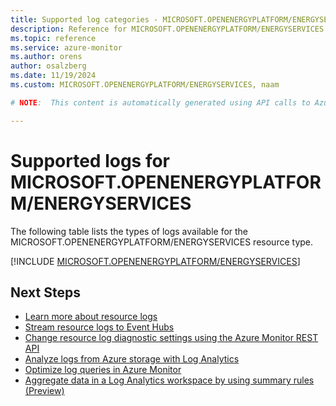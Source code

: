 ```yaml
---
title: Supported log categories - MICROSOFT.OPENENERGYPLATFORM/ENERGYSERVICES
description: Reference for MICROSOFT.OPENENERGYPLATFORM/ENERGYSERVICES in Azure Monitor Logs.
ms.topic: reference
ms.service: azure-monitor
ms.author: orens
author: osalzberg
ms.date: 11/19/2024
ms.custom: MICROSOFT.OPENENERGYPLATFORM/ENERGYSERVICES, naam

# NOTE:  This content is automatically generated using API calls to Azure. Any edits made on these files will be overwritten in the next run of the script. 

---
```





# Supported logs for MICROSOFT.OPENENERGYPLATFORM/ENERGYSERVICES  
The following table lists the types of logs available for the MICROSOFT.OPENENERGYPLATFORM/ENERGYSERVICES resource type.
  

  
[!INCLUDE [MICROSOFT.OPENENERGYPLATFORM/ENERGYSERVICES](~/reusable-content/ce-skilling/azure/includes/azure-monitor/reference/logs/microsoft-openenergyplatform-energyservices-logs-include.md)]  
  

## Next Steps

* [Learn more about resource logs](/azure/azure-monitor/essentials/platform-logs-overview)
* [Stream resource logs to Event Hubs](/azure/azure-monitor/essentials/resource-logs#send-to-azure-event-hubs)
* [Change resource log diagnostic settings using the Azure Monitor REST API](/rest/api/monitor/diagnosticsettings)
* [Analyze logs from Azure storage with Log Analytics](/azure/azure-monitor/essentials/resource-logs#send-to-log-analytics-workspace)
* [Optimize log queries in Azure Monitor](/azure/azure-monitor/logs/query-optimization)
* [Aggregate data in a Log Analytics workspace by using summary rules (Preview)](/azure/azure-monitor/logs/summary-rules)